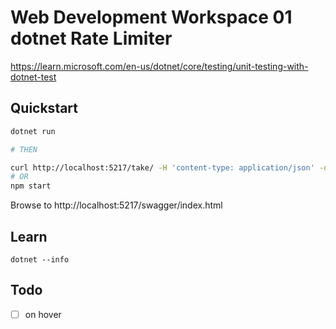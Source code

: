 # Web Development Workspace 01 dotnet Rate Limiter

https://learn.microsoft.com/en-us/dotnet/core/testing/unit-testing-with-dotnet-test

## Quickstart

```bash
dotnet run

# THEN

curl http://localhost:5217/take/ -H 'content-type: application/json' -d '{"endpoint":"GET /user/:id"}'
# OR
npm start
```

Browse to http://localhost:5217/swagger/index.html

## Learn

```
dotnet --info
```

## Todo

- [ ] on hover
